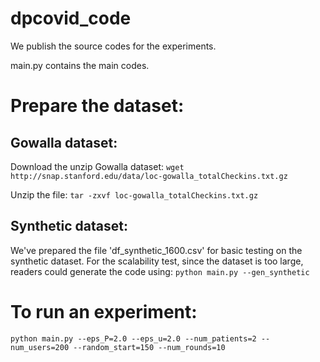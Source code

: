 # dpcovid_code

We publish the source codes for the experiments. 

main.py contains the main codes. 

# Prepare the dataset:

## Gowalla dataset:

Download the unzip Gowalla dataset:
`wget http://snap.stanford.edu/data/loc-gowalla_totalCheckins.txt.gz`

Unzip the file:
`tar -zxvf loc-gowalla_totalCheckins.txt.gz`

## Synthetic dataset:
We've prepared the file 'df_synthetic_1600.csv' for basic testing on the synthetic dataset. For the scalability test, since the dataset is too large, readers could generate the code using:
`python main.py --gen_synthetic`

# To run an experiment:
`python main.py --eps_P=2.0 --eps_u=2.0 --num_patients=2 --num_users=200 --random_start=150 --num_rounds=10`
